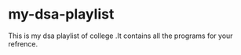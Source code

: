 # my-dsa-playlist
This is my dsa playlist of college .It contains all the programs for your refrence.
